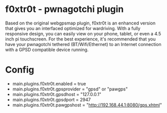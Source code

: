 # f0xtr0t - pwnagotchi plugin

Based on the original webgpsmap plugin, f0xtr0t is an enhanced version that gives you an interfaced optimized for wardriving. With a fully responsive design, you can easily view on your phone, tablet, or even a 4.5 inch pi touchscreen. For the best experience, it's recommended that you have your pwnagotchi tethered (BT/Wifi/Ethernet) to an Internet connection with a GPSD compatible device running.


# Config
- main.plugins.f0xtr0t.enabled = true
- main.plugins.f0xtr0t.gpsprovider = "gpsd" or "pawgps"
- main.plugins.f0xtr0t.gpsdhost = "127.0.0.1"
- main.plugins.f0xtr0t.gpsdport = 2947
- main.plugins.f0xtr0t.pawgpshost = "http://192.168.44.1:8080/gps.xhtml"
